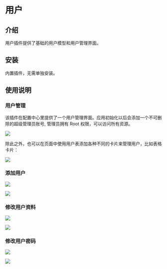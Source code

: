 # 用户

## 介绍

用户插件提供了基础的用户模型和用户管理界面。

## 安装

内置插件，无需单独安装。

## 使用说明

### 用户管理

该插件在配置中心里提供了一个用户管理界面。应用初始化以后会添加一个不可删除的超级管理员账号, 管理员拥有 Root 权限，可以访问所有资源。

![](/core/tachybase-core-user-1.png)

除此之外，也可以在页面中使用用户表添加各种不同的卡片来管理用户，比如表格卡片：

![](/core/tachybase-core-user-2.png)

### 添加用户

![](/core/tachybase-core-user-3.png)

![](/core/tachybase-core-user-4.png)

### 修改用户资料

![](/core/tachybase-core-user-5.png)

![](/core/tachybase-core-user-6.png)

### 修改用户密码

![](/core/tachybase-core-user-7.png)

![](/core/tachybase-core-user-8.png)


